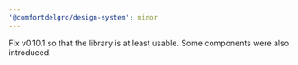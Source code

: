 ```yaml
---
'@comfortdelgro/design-system': minor
---
```


Fix v0.10.1 so that the library is at least usable. Some components were also introduced.

